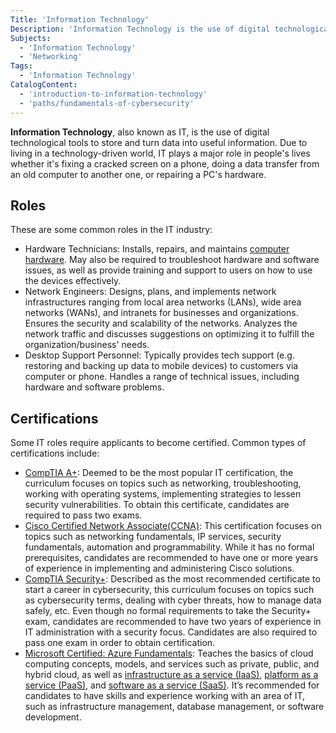 ```yaml
---
Title: 'Information Technology'
Description: 'Information Technology is the use of digital technological tools to store and turn data into useful information'
Subjects:
  - 'Information Technology'
  - 'Networking'
Tags:
  - 'Information Technology'
CatalogContent:
  - 'introduction-to-information-technology'
  - 'paths/fundamentals-of-cybersecurity'
---
```


**Information Technology**, also known as IT, is the use of digital technological tools to store and turn data into useful information. Due to living in a technology-driven world, IT plays a major role in people's lives whether it's fixing a cracked screen on a phone, doing a data transfer from an old computer to another one, or repairing a PC's hardware.

## Roles

These are some common roles in the IT industry:

- Hardware Technicians: Installs, repairs, and maintains [computer hardware](https://www.codecademy.com/resources/docs/general/computer-hardware). May also be required to troubleshoot hardware and software issues, as well as provide training and support to users on how to use the devices effectively.
- Network Engineers: Designs, plans, and implements network infrastructures ranging from local area networks (LANs), wide area networks (WANs), and intranets for businesses and organizations. Ensures the security and scalability of the networks. Analyzes the network traffic and discusses suggestions on optimizing it to fulfill the organization/business' needs.
- Desktop Support Personnel: Typically provides tech support (e.g. restoring and backing up data to mobile devices) to customers via computer or phone. Handles a range of technical issues, including hardware and software problems.

## Certifications

Some IT roles require applicants to become certified. Common types of certifications include:

- [CompTIA A+](https://www.comptia.org/certifications/a): Deemed to be the most popular IT certification, the curriculum focuses on topics such as networking, troubleshooting, working with operating systems, implementing strategies to lessen security vulnerabilities. To obtain this certificate, candidates are required to pass two exams.
- [Cisco Certified Network Associate(CCNA)](https://www.cisco.com/c/en/us/training-events/training-certifications/certifications/associate/ccna.html#~about-ccna): This certification focuses on topics such as networking fundamentals, IP services, security fundamentals, automation and programmability. While it has no formal prerequisites, candidates are recommended to have one or more years of experience in implementing and administering Cisco solutions.
- [CompTIA Security+](https://www.comptia.org/certifications/security): Described as the most recommended certificate to start a career in cybersecurity, this curriculum focuses on topics such as cybersecurity terms, dealing with cyber threats, how to manage data safely, etc. Even though no formal requirements to take the Security+ exam, candidates are recommended to have two years of experience in IT administration with a security focus. Candidates are also required to pass one exam in order to obtain certification.
- [Microsoft Certified: Azure Fundamentals](https://learn.microsoft.com/en-us/credentials/certifications/azure-fundamentals/): Teaches the basics of cloud computing concepts, models, and services such as private, public, and hybrid cloud, as well as [infrastructure as a service (IaaS)](https://www.codecademy.com/resources/docs/cloud-computing/iaas), [platform as a service (PaaS)](https://www.codecademy.com/resources/docs/cloud-computing/paas), and [software as a service (SaaS)](https://www.codecademy.com/resources/docs/cloud-computing/saas). It’s recommended for candidates to have skills and experience working with an area of IT, such as infrastructure management, database management, or software development.
